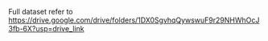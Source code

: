 Full dataset refer to https://drive.google.com/drive/folders/1DX0SgvhqQywswuF9r29NHWhOcJ3fb-6X?usp=drive_link
